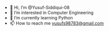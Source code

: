 - 👋 Hi, I’m @Yusuf-Siddiqui-08
- 👀 I’m interested in Computer Engineering
- 🌱 I’m currently learning Python
- 📫 How to reach me yusufs98783@gmail.com

<!---
Yusuf-Siddiqui-08/Yusuf-Siddiqui-08 is a ✨ special ✨ repository because its `README.md` (this file) appears on your GitHub profile.
You can click the Preview link to take a look at your changes.
--->
